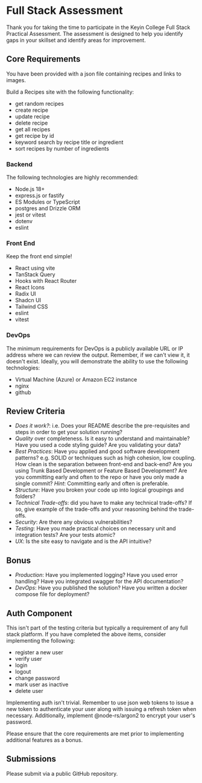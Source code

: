 # Full Stack Assessment
Thank you for taking the time to participate in the Keyin College Full Stack Practical Assessment. The assessment is designed to help you identify gaps in your skillset and identify areas for improvement.

## Core Requirements
You have been provided with a json file containing recipes and links to images.

Build a Recipes site with the following functionality:
- get random recipes
- create recipe
- update recipe
- delete recipe
- get all recipes
- get recipe by id
- keyword search by recipe title or ingredient
- sort recipes by number of ingredients


### Backend
The following technologies are highly recommended:
- Node.js 18+
- express.js or fastify
- ES Modules or TypeScript
- postgres and Drizzle ORM
- jest or vitest
- dotenv
- eslint


### Front End
Keep the front end simple!

 - React using vite
 - TanStack Query
 - Hooks with React Router
 - React Icons
 - Radix UI
 - Shadcn UI
 - Tailwind CSS
 - eslint
 - vitest


### DevOps
The minimum requirements for DevOps is a publicly available URL or IP address where we can review the output. Remember, if we can't view it, it doesn't exist. Ideally, you will demonstrate the ability to use the following technologies:
 - Virtual Machine (Azure) or Amazon EC2 instance
 - nginx
 - github


## Review Criteria
 - *Does it work?*: i.e. Does your README describe the pre-requisites and steps in order to get your solution running?
 - *Quality* over completeness. Is it easy to understand and maintainable? Have you used a code styling guide? Are you validating your data?
 - *Best Practices*: Have you applied and good software development patterns? e.g. SOLID or techniques such as high cohesion, low coupling.  How clean is the separation between front-end and back-end? Are you using Trunk Based Development or Feature Based Development? Are you committing early and often to the repo or have you only made a single commit? *Hint*: Committing early and often is preferable.
 - *Structure*: Have you broken your code up into logical groupings and folders? 
 - *Technical Trade-offs*: did you have to make any technical trade-offs? If so, give example of the trade-offs and your reasoning behind the trade-offs.
 - *Security*: Are there any obvious vulnerabilities?
 - *Testing*: Have you made practical choices on necessary unit and integration tests? Are your tests atomic?
 - *UX*: Is the site easy to navigate and is the API intuitive?


## Bonus
- *Production*: Have you implemented logging? Have you used error handling? Have you integrated swagger for the API documentation?
- *DevOps*: Have you published the solution? Have you written a docker compose file for deployment?


## Auth Component
This isn't part of the testing criteria but typically a requirement of any full stack platform. If you have completed the above items, consider implementing the following:
 - register a new user
 - verify user
 - login
 - logout
 - change password
 - mark user as inactive
 - delete user

Implementing auth isn't trivial. Remember to use json web tokens to issue a new token to authenticate your user along with issuing a refresh token when necessary. Additionally, implement @node-rs/argon2 to encrypt your user's password.

Please ensure that the core requirements are met prior to implementing additional features as a bonus.


## Submissions
Please submit via a public GitHub repository.